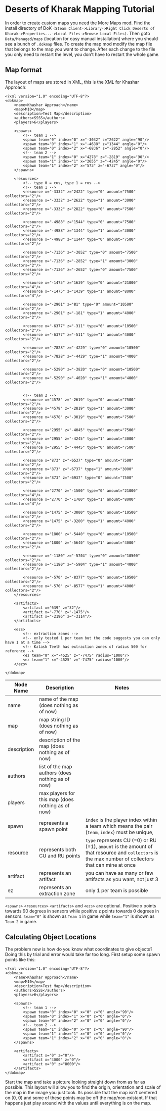 # Deserts of Kharak Mapping Tutorial
In order to create custom maps you need the More Maps mod. Find the install directory of DoK `(Steam Client->Library->Right Click Deserts of Kharak->Properties...->Local Files->Browse Local Files)`. Then goto `Data/Managed/maps` (location for easy manual installation) where you should see a bunch of `.dokmap` files. To create the map mod modify the map file that belongs to the map you want to change. After each change to the file you only need to restart the level, you don't have to restart the whole game.

## Map format
The layout of maps are stored in XML, this is the XML for Khashar Approach:
```
<?xml version="1.0" encoding="UTF-8"?>
<dokmap>
	<name>Khashar Approach</name>
	<map>M10</map>
	<description>Test Map</description>
	<authors>SSSS</authors>
	<players>6</players>
	
	<spawns>
		<!-- team 1 -->
		<spawn team="0" index="0" x="-3032" z="2622" angle="90"/>
		<spawn team="0" index="1" x="-4688" z="1344" angle="0"/>
		<spawn team="0" index="2" x="-6836" z="-2852" angle="0"/>
		<!-- team 2 -->
		<spawn team="1" index="0" x="4278" z="-2819" angle="90"/>
		<spawn team="1" index="1" x="2655" z="-4245" angle="0"/>
		<spawn team="1" index="2" x="573" z="-6737" angle="0"/>
	</spawns>
	
	<resources>
		<!-- type 0 = cus, type 1 = rus -->
		<!-- team 1 -->
		<resource x="-3332" z="2422" type="0" amount="7500" collectors="2"/>
		<resource x="-3332" z="2622" type="1" amount="3000" collectors="2"/>
		<resource x="-3332" z="2822" type="0" amount="7500" collectors="2"/>
		
		<resource x="-4988" z="1544" type="0" amount="7500" collectors="2"/>
		<resource x="-4988" z="1344" type="1" amount="3000" collectors="2"/>
		<resource x="-4988" z="1144" type="0" amount="7500" collectors="2"/>
		
		<resource x="-7136" z="-3052" type="0" amount="7500" collectors="2"/>
		<resource x="-7136" z="-2852" type="1" amount="3000" collectors="2"/>
		<resource x="-7136" z="-2652" type="0" amount="7500" collectors="2"/>
		
		<resource x="-1475" z="1639" type="0" amount="21000" collectors="4"/>
		<resource x="-1475" z="1439" type="1" amount="8000" collectors="4"/>

		<resource x="-2901" z="81" type="0" amount="10500" collectors="2"/>
		<resource x="-2901" z="-181" type="1" amount="4000" collectors="2"/>
		
		<resource x="-6377" z="-311" type="0" amount="10500" collectors="2"/>
		<resource x="-6377" z="-511" type="1" amount="4000" collectors="2"/>
		
		<resource x="-7828" z="-4229" type="0" amount="10500" collectors="2"/>
		<resource x="-7828" z="-4429" type="1" amount="4000" collectors="2"/>
		
		<resource x="-5290" z="-3820" type="0" amount="10500" collectors="2"/>
		<resource x="-5290" z="-4020" type="1" amount="4000" collectors="2"/>
		
		
		<!-- team 2 -->
		<resource x="4578" z="-2619" type="0" amount="7500" collectors="2"/>
		<resource x="4578" z="-2819" type="1" amount="3000" collectors="2"/>
		<resource x="4578" z="-3019" type="0" amount="7500" collectors="2"/>
		
		<resource x="2955" z="-4045" type="0" amount="7500" collectors="2"/>
		<resource x="2955" z="-4245" type="1" amount="3000" collectors="2"/>
		<resource x="2955" z="-4445" type="0" amount="7500" collectors="2"/>
		
		<resource x="873" z="-6537" type="0" amount="7500" collectors="2"/>
		<resource x="873" z="-6737" type="1" amount="3000" collectors="2"/>
		<resource x="873" z="-6937" type="0" amount="7500" collectors="2"/>
		
		<resource x="2770" z="-1500" type="0" amount="21000" collectors="4"/>
		<resource x="2770" z="-1700" type="1" amount="8000" collectors="4"/>
		
		<resource x="1475" z="-3000" type="0" amount="10500" collectors="2"/>
		<resource x="1475" z="-3200" type="1" amount="4000" collectors="2"/>
		
		<resource x="1800" z="-5440" type="0" amount="10500" collectors="2"/>
		<resource x="1800" z="-5640" type="1" amount="4000" collectors="2"/>
		
		<resource x="-1180" z="-5704" type="0" amount="10500" collectors="2"/>
		<resource x="-1180" z="-5904" type="1" amount="4000" collectors="2"/>
		
		<resource x="-570" z="-8377" type="0" amount="10500" collectors="2"/>
		<resource x="-570" z="-8577" type="1" amount="4000" collectors="2"/>
	</resources>
	
	<artifacts>
		<artifact x="639" z="32"/>
		<artifact x="-770" z="-1475"/>
		<artifact x="-2196" z="-3114"/>
	</artifacts>
	
	<ezs>
		<!-- extraction zones -->
		<!-- only tested 1 per team but the code suggests you can only have 1 at a time -->
		<!-- Kalash Teeth has extraction zones of radius 500 for reference -->
		<ez team="0" x="-4525" z="-7475" radius="1000"/>
		<ez team="1" x="-4525" z="-7475" radius="1000"/>
	</ezs>
	
</dokmap>
```

Node Name | Description | Notes
---|---|---
name | name of the map (does nothing as of now) |
map | map string ID (does nothing as of now) |
description | description of the map (does nothing as of now) |
authors | list of the map authors (does nothing as of now) |
players | max players for this map (does nothing as of now) |
spawn | represents a spawn point | `index` is the player index within a team which means the pair (`team`, `index`) must be unique, 
resource | represents both CU and RU points | `type` represents CU (=0) or RU (=1), `amount` is the amount of that resource and `collectors` is the max number of collectors that can mine at once
artifact | represents an artifact | you can have as many or few artifacts as you want, not just 3
ez | represents an extraction zone | only 1 per team is possible

`<spawns>` `<resources>` `<artifacts>` and `<ezs>` are optional. Positive x points towards 90 degrees in sensors while positive z points towards 0 degrees in sensors. `team="0"` is shown as `Team 1` in game while `team="1"` is shown as `Team 2` in game.

## Calculating Object Locations

The problem now is how do you know what coordinates to give objects? Doing this by trial and error would take far too long. First setup some spawn points like this:

```
<?xml version="1.0" encoding="UTF-8"?>
<dokmap>
	<name>Khashar Approach</name>
	<map>M10</map>
	<description>Test Map</description>
	<authors>SSSS</authors>
	<players>6</players>
	
	<spawns>
		<!-- team 1 -->
		<spawn team="0" index="0" x="0" z="0" angle="90"/>
		<spawn team="0" index="1" x="0" z="0" angle="0"/>
		<spawn team="0" index="2" x="0" z="0" angle="0"/>
		<!-- team 2 -->
		<spawn team="1" index="0" x="0" z="0" angle="90"/>
		<spawn team="1" index="1" x="0" z="0" angle="0"/>
		<spawn team="1" index="2" x="0" z="0" angle="0"/>
	</spawns>
	
	<artifacts>
		<artifact x="0" z="0"/>
		<artifact x="4000" z="0"/>
		<artifact x="0" z="8000"/>
	</artifacts>
</dokmap>
```

Start the map and take a picture looking straight down from as far as possible. This layout will allow you to find the origin, orientation and scale of the map in the image you just took. Its possible that the map isn't centered on (0, 0) and some of these points may be off the map/non existant. If that happens just play around with the values until everything is on the map.
